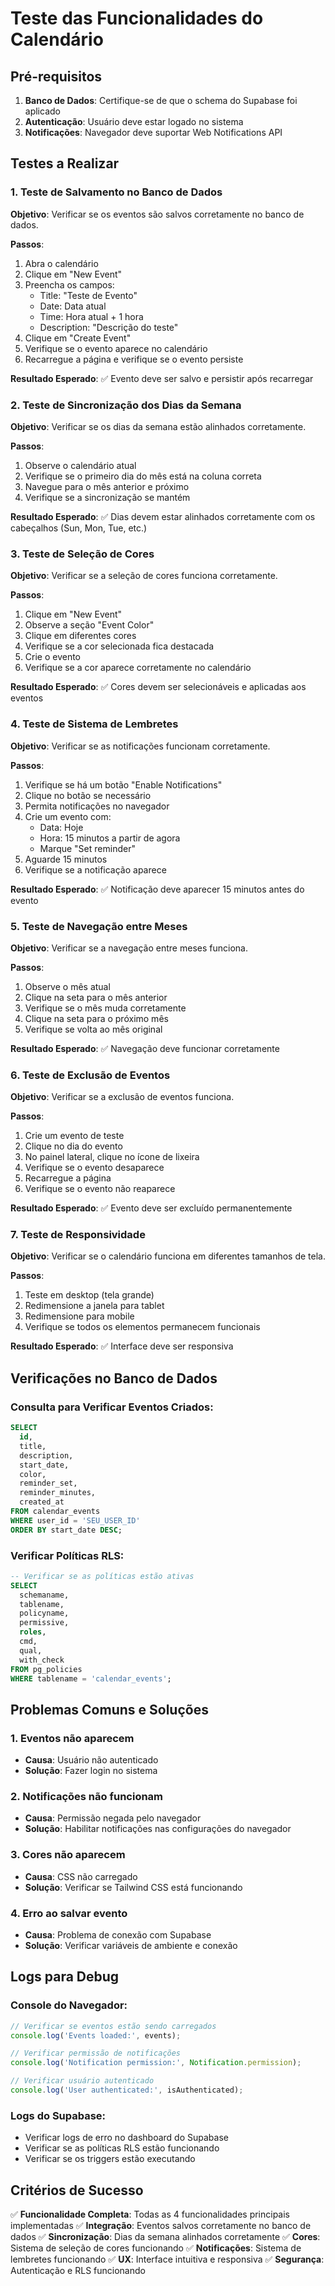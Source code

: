 # Teste das Funcionalidades do Calendário

## Pré-requisitos

1. **Banco de Dados**: Certifique-se de que o schema do Supabase foi aplicado
2. **Autenticação**: Usuário deve estar logado no sistema
3. **Notificações**: Navegador deve suportar Web Notifications API

## Testes a Realizar

### 1. Teste de Salvamento no Banco de Dados

**Objetivo**: Verificar se os eventos são salvos corretamente no banco de dados.

**Passos**:
1. Abra o calendário
2. Clique em "New Event"
3. Preencha os campos:
   - Title: "Teste de Evento"
   - Date: Data atual
   - Time: Hora atual + 1 hora
   - Description: "Descrição do teste"
4. Clique em "Create Event"
5. Verifique se o evento aparece no calendário
6. Recarregue a página e verifique se o evento persiste

**Resultado Esperado**: ✅ Evento deve ser salvo e persistir após recarregar

### 2. Teste de Sincronização dos Dias da Semana

**Objetivo**: Verificar se os dias da semana estão alinhados corretamente.

**Passos**:
1. Observe o calendário atual
2. Verifique se o primeiro dia do mês está na coluna correta
3. Navegue para o mês anterior e próximo
4. Verifique se a sincronização se mantém

**Resultado Esperado**: ✅ Dias devem estar alinhados corretamente com os cabeçalhos (Sun, Mon, Tue, etc.)

### 3. Teste de Seleção de Cores

**Objetivo**: Verificar se a seleção de cores funciona corretamente.

**Passos**:
1. Clique em "New Event"
2. Observe a seção "Event Color"
3. Clique em diferentes cores
4. Verifique se a cor selecionada fica destacada
5. Crie o evento
6. Verifique se a cor aparece corretamente no calendário

**Resultado Esperado**: ✅ Cores devem ser selecionáveis e aplicadas aos eventos

### 4. Teste de Sistema de Lembretes

**Objetivo**: Verificar se as notificações funcionam corretamente.

**Passos**:
1. Verifique se há um botão "Enable Notifications"
2. Clique no botão se necessário
3. Permita notificações no navegador
4. Crie um evento com:
   - Data: Hoje
   - Hora: 15 minutos a partir de agora
   - Marque "Set reminder"
5. Aguarde 15 minutos
6. Verifique se a notificação aparece

**Resultado Esperado**: ✅ Notificação deve aparecer 15 minutos antes do evento

### 5. Teste de Navegação entre Meses

**Objetivo**: Verificar se a navegação entre meses funciona.

**Passos**:
1. Observe o mês atual
2. Clique na seta para o mês anterior
3. Verifique se o mês muda corretamente
4. Clique na seta para o próximo mês
5. Verifique se volta ao mês original

**Resultado Esperado**: ✅ Navegação deve funcionar corretamente

### 6. Teste de Exclusão de Eventos

**Objetivo**: Verificar se a exclusão de eventos funciona.

**Passos**:
1. Crie um evento de teste
2. Clique no dia do evento
3. No painel lateral, clique no ícone de lixeira
4. Verifique se o evento desaparece
5. Recarregue a página
6. Verifique se o evento não reaparece

**Resultado Esperado**: ✅ Evento deve ser excluído permanentemente

### 7. Teste de Responsividade

**Objetivo**: Verificar se o calendário funciona em diferentes tamanhos de tela.

**Passos**:
1. Teste em desktop (tela grande)
2. Redimensione a janela para tablet
3. Redimensione para mobile
4. Verifique se todos os elementos permanecem funcionais

**Resultado Esperado**: ✅ Interface deve ser responsiva

## Verificações no Banco de Dados

### Consulta para Verificar Eventos Criados:
```sql
SELECT 
  id,
  title,
  description,
  start_date,
  color,
  reminder_set,
  reminder_minutes,
  created_at
FROM calendar_events 
WHERE user_id = 'SEU_USER_ID'
ORDER BY start_date DESC;
```

### Verificar Políticas RLS:
```sql
-- Verificar se as políticas estão ativas
SELECT 
  schemaname,
  tablename,
  policyname,
  permissive,
  roles,
  cmd,
  qual,
  with_check
FROM pg_policies 
WHERE tablename = 'calendar_events';
```

## Problemas Comuns e Soluções

### 1. Eventos não aparecem
- **Causa**: Usuário não autenticado
- **Solução**: Fazer login no sistema

### 2. Notificações não funcionam
- **Causa**: Permissão negada pelo navegador
- **Solução**: Habilitar notificações nas configurações do navegador

### 3. Cores não aparecem
- **Causa**: CSS não carregado
- **Solução**: Verificar se Tailwind CSS está funcionando

### 4. Erro ao salvar evento
- **Causa**: Problema de conexão com Supabase
- **Solução**: Verificar variáveis de ambiente e conexão

## Logs para Debug

### Console do Navegador:
```javascript
// Verificar se eventos estão sendo carregados
console.log('Events loaded:', events);

// Verificar permissão de notificações
console.log('Notification permission:', Notification.permission);

// Verificar usuário autenticado
console.log('User authenticated:', isAuthenticated);
```

### Logs do Supabase:
- Verificar logs de erro no dashboard do Supabase
- Verificar se as políticas RLS estão funcionando
- Verificar se os triggers estão executando

## Critérios de Sucesso

✅ **Funcionalidade Completa**: Todas as 4 funcionalidades principais implementadas
✅ **Integração**: Eventos salvos corretamente no banco de dados
✅ **Sincronização**: Dias da semana alinhados corretamente
✅ **Cores**: Sistema de seleção de cores funcionando
✅ **Notificações**: Sistema de lembretes funcionando
✅ **UX**: Interface intuitiva e responsiva
✅ **Segurança**: Autenticação e RLS funcionando 
